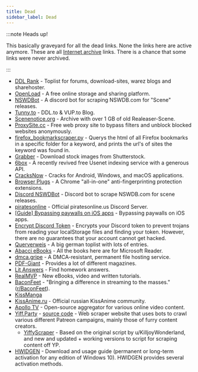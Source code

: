 ```yaml
---
title: Dead
sidebar_label: Dead
---
```


:::note Heads up!

This basically graveyard for all the dead links. None the links here are active anymore. These are all [Internet archive](https://archive.org/) links. There is a chance that some links were never archived.

:::

- [DDL Rank](https://web.archive.org/web/*/ddlrank.com) - Toplist for forums, download-sites, warez blogs and sharehoster.
- [OpenLoad](https://web.archive.org/web/*/openload.co/) - A free online storage and sharing platform.
- [NSWDBot](https://web.archive.org/web/*/github.com/HunterKing/NSWDBot) - A discord bot for scraping NSWDB.com for "Scene" releases.
- [Tunny.to](https://web.archive.org/web/*/tunny.to) - DDL.to & VUP.to Blog.
- [Scenenotice.org](https://web.archive.org/web/*/scenenotice.org) - Archive with over 1 GB of old Realeaser-Scene.
- [ProxySite.cc](https://web.archive.org/web/*/proxysite.cc/) - Free web proxy site to bypass filters and unblock blocked websites anonymously.
- [firefox_bookmarkscraper.py](https://web.archive.org/web/*/github.com/ZeroOne010101/firefox_bookmarkscraper.py) - Querys the html of all Firefox bookmarks in a specific folder for a keyword, and prints the url's of sites the keyword was found in.
- [Grabber](https://web.archive.org/web/*/grabber.co.in/) - Download stock images from Shutterstock.
- [6box](https://web.archive.org/web/*/6box.me/) - A recently revived free Usenet indexing service with a generous API.
- [CracksNow](https://web.archive.org/web/*/cracksnow.com/) - Cracks for Android, Windows, and macOS applications.
- [Browser Plugs](https://web.archive.org/web/*/browserplugs.com/) - A Chrome "all-in-one" anti-fingerprinting protection extensions.
- [Discord NSWDBot](https://web.archive.org/web/*/github.com/HunterKing/NSWDBot) - Discord bot to scrape NSWDB.com for scene releases.
- [piratesonline](https://web.archive.org/web/*/discord.me/piratesonline) - Official piratesonline.us Discord Server.
- [[Guide] Bypassing paywalls on iOS apps](https://web.archive.org/web/*/zero-day.io/bypassing-paywalls-on-ios-apps/) - Bypassing paywalls on iOS apps.
- [Encrypt Discord Token](https://web.archive.org/web/*/greasyfork.org/en/scripts/370576-encrypt-discord-token) - Encrypts your Discord token to prevent trojans from reading your localStorage files and finding your token. However, there are no guarantees that your account cannot get hacked.
- [Querverweis](https://web.archive.org/web/*/querverweis.net) - A big german toplist with lots of entries.
- [Abacci eBooks](https://web.archive.org/web/*/abacci.com/msreader/default.aspx) - All the books here are for Microsoft Reader.
- [dmca.gripe](https://web.archive.org/web/*/dmca.gripe/) - A DMCA-resistant, permanent file hosting service.
- [PDF-Giant](https://web.archive.org/web/*/pdf-giant.com/) - Provides a lot of different magazines.
- [Lit Answers](https://web.archive.org/web/*/litanswers.org/) - Find homework answers.
- [RealMVP](https://web.archive.org/web/*/realmvp.org/) - New eBooks, video and written tutorials.
- [BaconFeet](https://web.archive.org/web/*/baconfeet.com/) - "Bringing a difference in streaming to the masses." ([r/BaconFeet](https://web.archive.org/web/*/www.reddit.com/r/BaconFeet/)).
- [KissManga](https://web.archive.org/web/*/kissmanga.com/)
- [KissAnime.ru](https://web.archive.org/web/*/kissanime.ru/) - Official russian KissAnime community.
- [Apollo TV](https://web.archive.org/web/*/apollotv.xyz/) - Open-source aggregator for various online video content.
- [Yiff.Party](https://web.archive.org/web/*/yiff.party/) - [source code](https://web.archive.org/web/*/github.com/yiffparty/tracker) - Web scraper website that uses bots to crawl various different Patreon campaigns, mainly those of furry content creators.
  - [YiffyScraper](https://github.com/yiffscraper/yiffscraper) - Based on the original script by u/KilljoyWonderland, and new and updated + working versions to script for scraping content off YP.
- [HWIDGEN](https://web.archive.org/web/*/github.com/CHEF-KOCH/HWIDGEN-SRC) - Download and usage guide (permanent or long-term activation for any edition of Windows 10). HWIDGEN provides several activation methods.
